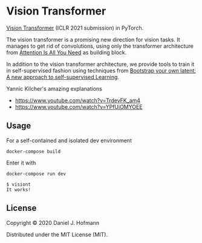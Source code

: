 # Vision Transformer

[Vision Transformer](https://openreview.net/forum?id=YicbFdNTTy) (ICLR 2021 submission) in PyTorch.

The vision transformer is a promising new direction for vision tasks. It manages to get rid of convolutions, using only the transformer architecture from [Attention Is All You Need](https://arxiv.org/abs/1706.03762) as building block. 

In addition to the vision transformer architecture, we provide tools to train it in self-supervised fashion using techniques from [Bootstrap your own latent: A new approach to self-supervised Learning](https://arxiv.org/abs/2006.07733).

Yannic Kilcher's amazing explanations
- https://www.youtube.com/watch?v=TrdevFK_am4
- https://www.youtube.com/watch?v=YPfUiOMYOEE


## Usage

For a self-contained and isolated dev environment

    docker-compose build

Enter it with

    docker-compose run dev

    $ visiont
    It works!


## License

Copyright © 2020 Daniel J. Hofmann

Distributed under the MIT License (MIT).

